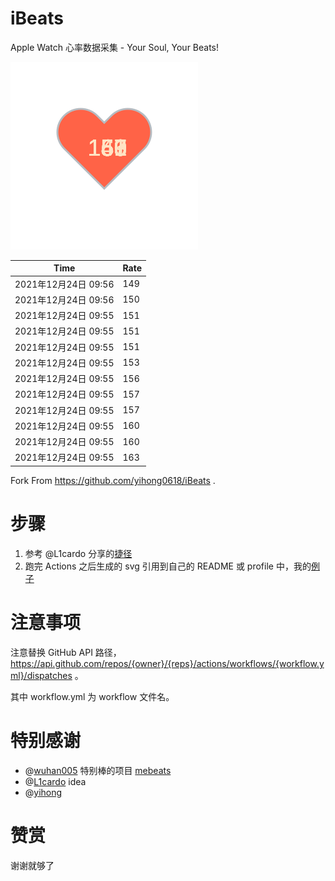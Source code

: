 # iBeats
Apple Watch 心率数据采集 - Your Soul, Your Beats!

![](./files/heart.svg)

<!--START_SECTION:my_heart_rate-->
| Time | Rate | 
 | ---- | ---- | 
| 2021年12月24日 09:56 | 149 |
| 2021年12月24日 09:56 | 150 |
| 2021年12月24日 09:55 | 151 |
| 2021年12月24日 09:55 | 151 |
| 2021年12月24日 09:55 | 151 |
| 2021年12月24日 09:55 | 153 |
| 2021年12月24日 09:55 | 156 |
| 2021年12月24日 09:55 | 157 |
| 2021年12月24日 09:55 | 157 |
| 2021年12月24日 09:55 | 160 |
| 2021年12月24日 09:55 | 160 |
| 2021年12月24日 09:55 | 163 |

<!--END_SECTION:my_heart_rate-->

Fork From https://github.com/yihong0618/iBeats .

# 步骤

1. 参考 @L1cardo 分享的[捷径](https://www.icloud.com/shortcuts/6ab6047b459c41ad822ad6b94b1c03d4)
2. 跑完 Actions 之后生成的 svg 引用到自己的 README 或 profile 中，我的[例子](https://github.com/yihong0618)

# 注意事项

注意替换 GitHub API 路径，https://api.github.com/repos/{owner}/{reps}/actions/workflows/{workflow.yml}/dispatches 。

其中 workflow.yml 为 workflow 文件名。

# 特别感谢
- @[wuhan005](https://github.com/wuhan005) 特别棒的项目 [mebeats](https://github.com/wuhan005/mebeats)
- @[L1cardo](https://github.com/L1cardo) idea
- @[yihong](https://github.com/yihong0618)

# 赞赏

谢谢就够了
